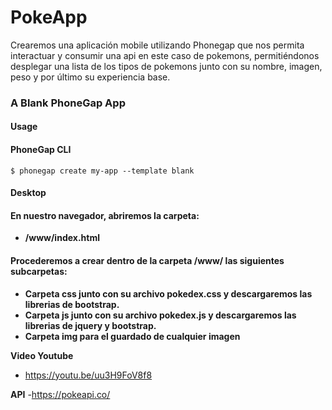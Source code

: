 # PokeApp
Crearemos una aplicación mobile utilizando Phonegap que nos permita interactuar y consumir una api en este caso de pokemons, permitiéndonos desplegar una lista de los tipos de pokemons junto con su nombre, imagen, peso y por último su experiencia base.

### A Blank PhoneGap App

#### Usage

#### PhoneGap CLI

``
    $ phonegap create my-app --template blank
``

#### Desktop
#### En nuestro navegador, abriremos la carpeta:

- **/www/index.html**

#### Procederemos a crear dentro de la carpeta /www/ las siguientes subcarpetas:

- **Carpeta css junto con su archivo pokedex.css y descargaremos las librerias de bootstrap.**
- **Carpeta js junto con su archivo pokedex.js y descargaremos las librerias de jquery y bootstrap.**
- **Carpeta img para el guardado de cualquier imagen**

**Video Youtube**
- https://youtu.be/uu3H9FoV8f8

**API**
-https://pokeapi.co/
